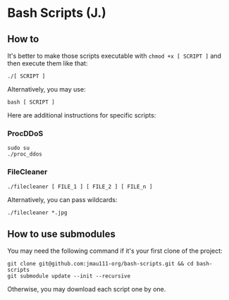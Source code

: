 # Bash Scripts (J.)

## How to

It's better to make those scripts executable with `chmod +x [ SCRIPT ]` and then execute them like that:

```
./[ SCRIPT ]
```

Alternatively, you may use:

```
bash [ SCRIPT ]
```

Here are additional instructions for specific scripts:

### ProcDDoS

```
sudo su
./proc_ddos
```

### FileCleaner

```
./filecleaner [ FILE_1 ] [ FILE_2 ] [ FILE_n ]
```

Alternatively, you can pass wildcards:

```
./filecleaner *.jpg
```

## How to use submodules

You may need the following command if it's your first clone of the project:

```
git clone git@github.com:jmau111-org/bash-scripts.git && cd bash-scripts
git submodule update --init --recursive
```

Otherwise, you may download each script one by one.
